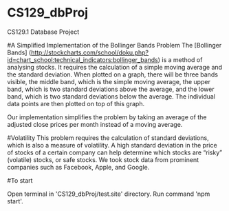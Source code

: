 # CS129_dbProj
CS129.1 Database Project

#A Simplified Implementation of the Bollinger Bands Problem
The [Bollinger Bands] (http://stockcharts.com/school/doku.php?id=chart_school:technical_indicators:bollinger_bands) is a method of analysing stocks. It requires the calculation of a simple moving average and the standard deviation. When plotted on a graph, there will be three bands visible, the middle band, which is the simple moving average, the upper band, which is two standard deviations above the average, and the lower band, which is two standard deviations below the average. The individual data points are then plotted on top of this graph.

Our implementation simplifies the problem by taking an average of the adjusted close prices per month instead of a moving average.

#Volatility
This problem requires the calculation of standard deviations, which is also a measure of volatility. A high standard deviation in the price of stocks of a certain company can help determine which stocks are “risky” (volatile) stocks, or safe stocks. We took stock data from prominent companies such as Facebook, Apple, and Google.


#To start

Open terminal in 'CS129_dbProj/test.site' directory. Run command 'npm start'.
